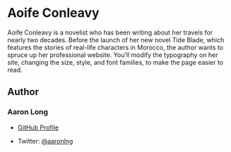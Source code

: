 # Aoife Conleavy

Aoife Conleavy is a novelist who has been writing about her travels for nearly two decades. Before the launch of her new novel Tide Blade, which features the stories of real-life characters in Morocco, the author wants to spruce up her professional website. You’ll modify the typography on her site, changing the size, style, and font families, to make the page easier to read.

## Author

### Aaron Long

- [GitHub Profile](https://github.com/aaronlng/)

- Twitter: [@aaronlng](https://twitter.com/aaronlng)